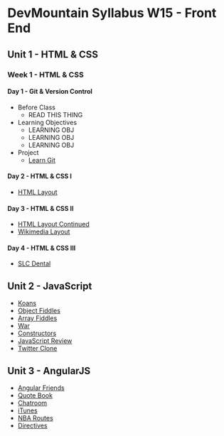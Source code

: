 # DevMountain Syllabus W15 - Front End

## Unit 1 - HTML & CSS
### Week 1 - HTML & CSS
#### Day 1 - Git & Version Control
- Before Class
  * READ THIS THING
- Learning Objectives
  * LEARNING OBJ
  * LEARNING OBJ
  * LEARNING OBJ
- Project
  * <a href="https://github.com/DevMountain/learn-git">Learn Git</a>

#### Day 2 - HTML & CSS I
* <a href="https://github.com/DevMountain/html-layout">HTML Layout</a>

#### Day 3 - HTML & CSS II
* <a href="https://github.com/DevMountain/html-layouts-2">HTML Layout Continued</a>
* <a href="https://github.com/DevMountain/wikimedia-layout">Wikimedia Layout</a>

#### Day 4 - HTML & CSS III
* <a href="#CANTFINDREPO">SLC Dental</a>

## Unit 2 - JavaScript
* <a href="https://github.com/DevMountain/JS-KOANS">Koans</a>
* <a href="https://github.com/DevMountain/object-fiddles">Object Fiddles</a>
* <a href="https://github.com/DevMountain/array-fiddles">Array Fiddles</a>
* <a href="https://github.com/DevMountain/war">War</a>
* <a href="https://github.com/DevMountain/ConstructorConductor">Constructors</a>
* <a href="https://github.com/DevMountain/JavaScript-Review">JavaScript Review</a>
* <a href="https://github.com/DevMountain/twitter-clone">Twitter Clone</a>

## Unit 3 - AngularJS
* <a href="https://github.com/DevMountain/angular-friends">Angular Friends</a>
* <a href="https://github.com/DevMountain/quoteBook">Quote Book</a>
* <a href="https://github.com/DevMountain/chatroom">Chatroom</a>
* <a href="https://github.com/DevMountain/itunes">iTunes</a>
* <a href="https://github.com/DevMountain/nbaRoutes">NBA Routes</a>
* <a href="https://github.com/DevMountain/Directives-Workshop">Directives</a>